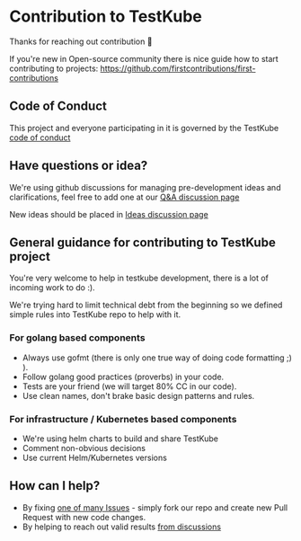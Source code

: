 # Contribution to TestKube 

Thanks for reaching out contribution 🎉

If you're new in Open-source community there is nice guide how to start contributing to projects: 
https://github.com/firstcontributions/first-contributions

## Code of Conduct

This project and everyone participating in it is governed by the TestKube [code of conduct](CODE_OF_CONDUCT.md)

## Have questions or idea? 

We're using github discussions for managing pre-development ideas and clarifications, feel free to add one at our [Q&A discussion page](https://github.com/kubeshop/testkube/discussions/categories/q-a)

New ideas should be placed in [Ideas discussion page](https://github.com/kubeshop/testkube/discussions/categories/ideas)



## General guidance for contributing to TestKube project

You're very welcome to help in testkube development, there is a lot of incoming work to do :). 

We're trying hard to limit technical debt from the beginning so we defined simple rules into TestKube repo to help with it.

### For golang based components

- Always use gofmt (there is only one true way of doing code formatting ;) ).
- Follow golang good practices (proverbs) in your code.
- Tests are your friend (we will target 80% CC in our code).
- Use clean names, don't brake basic design patterns and rules.

### For infrastructure / Kubernetes based components

- We're using helm charts to build and share TestKube
- Comment non-obvious decisions
- Use current Helm/Kubernetes versions


## How can I help?

- By fixing [one of many Issues](https://github.com/kubeshop/testkube/issues) - simply fork our repo and create new Pull Request with new code changes. 
- By helping to reach out valid results [from discussions](https://github.com/kubeshop/testkube/discussions)

